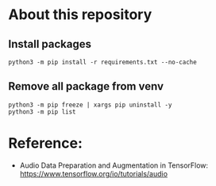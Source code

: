 # About this repository


## Install packages 
```
python3 -m pip install -r requirements.txt --no-cache
```
## Remove all package from venv
```
python3 -m pip freeze | xargs pip uninstall -y
python3 -m pip list
```

# Reference:
* Audio Data Preparation and Augmentation in TensorFlow: https://www.tensorflow.org/io/tutorials/audio